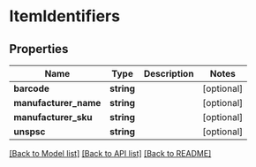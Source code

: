 # ItemIdentifiers

## Properties
Name | Type | Description | Notes
------------ | ------------- | ------------- | -------------
**barcode** | **string** |  | [optional] 
**manufacturer_name** | **string** |  | [optional] 
**manufacturer_sku** | **string** |  | [optional] 
**unspsc** | **string** |  | [optional] 

[[Back to Model list]](../README.md#documentation-for-models) [[Back to API list]](../README.md#documentation-for-api-endpoints) [[Back to README]](../README.md)


